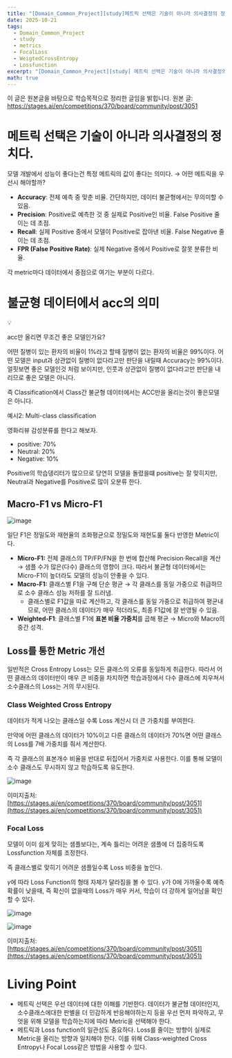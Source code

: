 ```yaml
---
title: "[Domain_Common_Project][study]메트릭 선택은 기술이 아니라 의사결정의 정치다."
date: 2025-10-21
tags:
  - Domain_Common_Project
  - study
  - metrics
  - FocalLoss
  - WeigtedCrossEntropy
  - Lossfunction
excerpt: "[Domain_Common_Project][study] 메트릭 선택은 기술이 아니라 의사결정의 정치다."
math: true
---
```

이 글은 원본글을 바탕으로 학습목적으로 정리한 글임을 밝힙니다.
원본 글: https://stages.ai/en/competitions/370/board/community/post/3051

# 메트릭 선택은 기술이 아니라 의사결정의 정치다.

모델 개발에서 성능이 좋다는건 특정 메트릭의 값이 좋다는 의미다. → 어떤 메트릭을 우선시 해야할까?

- **Accuracy**: 전체 예측 중 맞춘 비율. 간단하지만, 데이터 불균형에서는 무의미할 수 있음.
- **Precision**: Positive로 예측한 것 중 실제로 Positive인 비율. False Positive 줄이는 데 초점.
- **Recall**: 실제 Positive 중에서 모델이 Positive로 잡아낸 비율. False Negative 줄이는 데 초점.
- **FPR (False Positive Rate)**: 실제 Negative 중에서 Positive로 잘못 분류한 비율.

각 metric마다 데이터에서 중점으로 여기는 부분이 다르다.

 

# 불균형 데이터에서 acc의 의미

<aside>
💡

acc만 올리면 무조건 좋은 모델인가요?

</aside>

어떤 질병이 있는 환자의 비율이 1%라고 할때 질병이 없는 환자의 비율은 99%이다. 어떤 모델은 input과 상관없이 질병이 없다라고만 판단을 내릴때 Accuracy는 99%이다. 얼핏보면 좋은 모델인것 처럼 보이지만, 인풋과 상관없이 질병이 없다라고만 판단을 내리므로 좋은 모델은 아니다.

즉 Classification에서 Class간 불균형 데이터에서는 ACC만을 올리는것이 좋은모델은 아니다.

예시2: Multi-class classification

영화리뷰 감성분류를 한다고 해보자.

- positive: 70%
- Neutral: 20%
- Negative: 10%

Positive의 학습뎅리터가 많으므로 당연히 모델을 돌렸을떄 positive는 잘 맞히지만, Neutral과 Negative를 Positive로 많이 오분류 한다.

## Macro-F1 vs Micro-F1

![image](/assets/images/2025-10-22-22-42-00.png)

일단 F1은 정밀도와 재현율의 조화평균으로 정밀도와 재현도룰 둘다 반영한 Metric이다.

- **Micro-F1:** 전체 클래스의 TP/FP/FN을 한 번에 합산해 Precision·Recall을 계산 → 샘플 수가 많은(다수) 클래스의 영향이 크다. 따라서 불균형 데이터에서는 Micro-F1이 높더라도 모델의 성능이 안좋을 수 있다.
- **Macro-F1:** 클래스별 F1을 구해 단순 평균 → 각 클래스를 동일 가중으로 취급하므로 소수 클래스 성능 저하를 잘 드러냄.
    - 클래스별로 F1값을 따로 계산하고, 각 클래스를 동일 가중으로 취급하여 평균내므로, 어떤 클래스의 데이터가 매우 적더라도, 최종 F1값에 잘 반영될 수 있음.
- **Weighted-F1**: 클래스별 F1에 **표본 비율 가중치**를 곱해 평균 → Micro와 Macro의 중간 성격.

## Loss를 통한 Metric 개선

일반적은 Cross Entropy Loss는 모든 클래스의 오류를 동일하게 취급한다. 따라서 어떤 클래스의 데이터만이 매우 큰 비중을 차지하면 학습과정에서 다수 클래스에 치우쳐서 소수클래스의 Loss는 거의 무시된다.

### Class Weighted Cross Entropy

데이터가 적게 나오는 클래스일 수록 Loss 계산시 더 큰 가중치를 부여한다.

만약에 어떤 클래스의 데이터가 10%이고 다른 클래스의 데이터가 70%면 어떤 클래스의 Loss를 7배 가중치를 줘서 계산한다.

즉 각 클래스의 표본개수 비율을 반대로 뒤집어서 가중치로 사용한다. 이를 통해 모델이 소수 클래스도 무시하지 않고 학습하도록 유도한다.

![image](/assets/images/2025-10-22-22-42-09.png)

이미지출처: [https://stages.ai/en/competitions/370/board/community/post/3051](https://stages.ai/en/competitions/370/board/community/post/3051)

### Focal Loss

모델이 이미 쉽게 맞히는 샘플보다는, 계속 틀리는 어려운 샘플에 더 집중하도록 Lossfunction 자체를 조정한다.

즉 클래스별로 맞히기 어려운 샘플일수록 Loss 비중을 높인다.

$\gamma$에 따라 Loss Function의 형태 자체가 달라짐을 볼 수 있다.  $\gamma$가 0에 가까울수록 예측확률이 낮을때, 즉 확신이 없을때의 Loss가 매우 커서, 학습이 더 강하게 일어남을 확인할 수 있다.

![image](/assets/images/2025-10-22-22-42-16.png)

![image](/assets/images/2025-10-22-22-42-23.png)

이미지출처: [https://stages.ai/en/competitions/370/board/community/post/3051](https://stages.ai/en/competitions/370/board/community/post/3051)

# Living Point

- 메트릭 선택은 우선 데이터에 대한 이해를 기반한다. 데이터가 불균형 데이터인지, 소수클래스에대한 판별을 더 민감하게 반응해야하는지 등을 우선 먼저 파악하고, 무엇을 위해 모델을 학습하는지에 따라 Metric을 선택해야 한다.
- 메트릭과 Loss function의 일관성도 중요하다. Loss를 줄이는 방향이 실제로 Metric을 올리는 방향과 일치해야 한다. 이를 위해 Class-weighted Cross Entropy나 Focal Loss같은 방법을 사용할 수 있다.